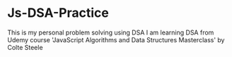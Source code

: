 # Js-DSA-Practice
This is my personal problem solving using DSA
I am learning DSA from Udemy course 'JavaScript Algorithms and Data Structures Masterclass' by Colte Steele
